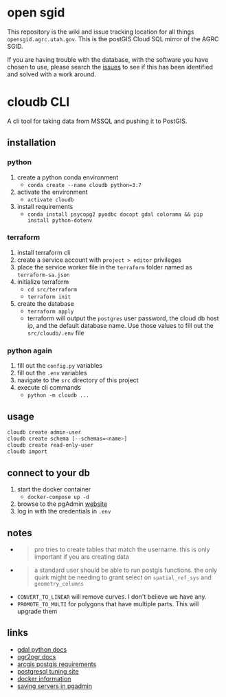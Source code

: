 # open sgid

This repository is the wiki and issue tracking location for all things `opensgid.agrc.utah.gov`. This is the postGIS Cloud SQL mirror of the AGRC SGID. 

If you are having trouble with the database, with the software you have chosen to use, please search the [issues](https://github.com/agrc/open-sgid/issues) to see if this has been identified and solved with a work around.

# cloudb CLI

A cli tool for taking data from MSSQL and pushing it to PostGIS.

## installation

### python

1. create a python conda environment
   - `conda create --name cloudb python=3.7`
1. activate the environment
   - `activate cloudb`
1. install requirements
   - `conda install psycopg2 pyodbc docopt gdal colorama && pip install python-dotenv`

### terraform

1. install terraform cli
1. create a service account with `project > editor` privileges
1. place the service worker file in the `terraform` folder named as `terraform-sa.json`
1. initialize terraform
   - `cd src/terraform`
   - `terraform init`
1. create the database
   - `terraform apply`
   - terraform will output the `postgres` user password, the cloud db host ip, and the default database name. Use those values to fill out the `src/cloudb/.env` file

### python again

1. fill out the `config.py` variables
1. fill out the `.env` variables
1. navigate to the `src` directory of this project
1. execute cli commands
   - `python -m cloudb ...`

## usage

```sh
cloudb create admin-user
cloudb create schema [--schemas=<name>]
cloudb create read-only-user
cloudb import
```

## connect to your db

1. start the docker container
   - `docker-compose up -d`
1. browse to the pgAdmin [website](https://localhost:8080)
1. log in with the credentials in `.env`

## notes

- > pro tries to create tables that match the username. this is only important if you are creating data
- > a standard user should be able to run postgis functions. the only quirk might be needing to grant select on `spatial_ref_sys` and `geometry_columns`
- `CONVERT_TO_LINEAR` will remove curves. I don't believe we have any.
- `PROMOTE_TO_MULTI` for polygons that have multiple parts. This will upgrade them

## links

- [gdal python docs](https://gdal.org/python/)
- [ogr2ogr docs](https://gdal.org/programs/ogr2ogr.html)
- [arcgis postgis requirements](https://pro.arcgis.com/en/pro-app/help/data/geodatabases/manage-postgresql/database-requirements-postgresql.htm)
- [postgresql tuning site](https://pgtune.leopard.in.ua/#/)
- [docker information](https://www.pgadmin.org/docs/pgadmin4/latest/container_deployment.html)
- [saving servers in pgadmin](https://www.pgadmin.org/docs/pgadmin4/development/import_export_servers.html#exporting-server)
